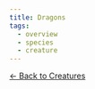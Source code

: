 ```yaml
---
title: Dragons
tags:
  - overview
  - species
  - creature
---
```

[<- Back to Creatures](../../index.md)
